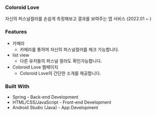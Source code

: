 ### Coloroid Love

자신의 퍼스널컬러를 손쉽게 측정해보고 결과를 보여주는 앱 서비스 (2022.01 ~ )


### Features

* 카메라
    * 카메라를 통하여 자신의 퍼스널컬러를 체크 가능합니다.
* list view
    * 다른 유저들의 퍼스널 컬러도 확인가능합니다.
* Coloroid Love 웹페이지
    * Coloroid Love의 간단한 소개를 제공합니다.

### Built With
* Spring - Back-end Development
* HTML/CSS/JavaScript - Front-end Development
* Android Studio (Java) - App Development

<!-- > ![메인화면](https://raw.githubusercontent.com/areyh817/2022appandme_website/main/prototype/main.png)
**메인화면**

> ![About](https://raw.githubusercontent.com/areyh817/2022appandme_website/main/prototype/about.png)
**About**

> ![부원소개](https://raw.githubusercontent.com/areyh817/2022appandme_website/main/prototype/submit.png)
**부원소개**

> ![지원현황](https://raw.githubusercontent.com/areyh817/2022appandme_website/main/prototype/list.png)
**지원현황**

> ![Q&A](https://raw.githubusercontent.com/areyh817/2022appandme_website/main/prototype/qna.png)
**Q&A**-->

